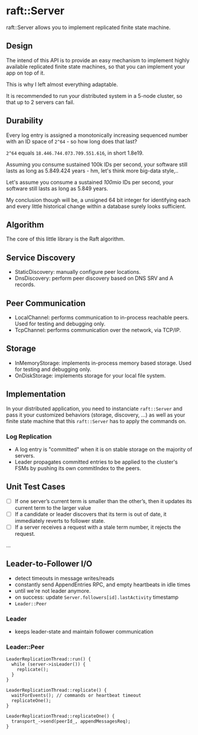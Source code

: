 
# raft::Server

raft::Server allows you to implement replicated finite state machine.

## Design

The intend of this API is to provide an easy mechanism to implement
highly available replicated finite state machines, so that you can implement
your app on top of it.

This is why I left almost everything adaptable.

It is recommended to run your distributed system in a 5-node cluster,
so that up to 2 servers can fail.

## Durability

Every log entry is assigned a monotonically increasing sequenced number
with an ID space of `2^64` - so how long does that last?

`2^64` equals `18.446.744.073.709.551.616`, in short 1.8e19.

Assuming you consume sustained 100k IDs per second, your software still lasts
as long as 5.849.424 years - hm, let's think more big-data style,..

Let's assume you consume a sustained *100mio* IDs per second, your
software still lasts as long as 5.849 years.

My conclusion though will be, a unsigned 64 bit integer for identifying
each and every little historical change within a database surely looks
sufficient.

## Algorithm

The core of this little library is the Raft algorithm.

## Service Discovery

- StaticDiscovery: manually configure peer locations.
- DnsDiscovery: perform peer discovery based on DNS SRV and A records.

## Peer Communication

- LocalChannel: performs communication to in-process reachable peers. Used for testing and debugging only.
- TcpChannel: performs communication over the network, via TCP/IP.

## Storage

- InMemoryStorage: implements in-process memory based storage. Used for testing and debugging only.
- OnDiskStorage: implements storage for your local file system.

## Implementation

In your distributed application, you need to instanciate `raft::Server` and
pass it your customized behaviors (storage, discovery, ...) as well as your
finite state machine that this `raft::Server` has to apply the commands on.

### Log Replication

- A log entry is "committed" when it is on stable storage on the majority of servers.
- Leader propagates committed entries to be applied to the cluster's FSMs
  by pushing its own commitIndex to the peers.

## Unit Test Cases

* [ ] If one server’s current term is smaller than the other’s, then it updates its current term to the larger value
* [ ] If a candidate or leader discovers that its term is out of date, it immediately reverts to follower state.
* [ ] If a server receives a request with a stale term number, it rejects the request.

...

## Leader-to-Follower I/O

- detect timeouts in message writes/reads
- constantly send AppendEntries RPC, and empty heartbeats in idle times
- until we're not leader anymore.
- on success: update `Server.followers[id].lastActivity` timestamp
- `Leader::Peer`

### Leader
- keeps leader-state and maintain follower communication

### Leader::Peer

```
LeaderReplicationThread::run() {
  while (server->isLeader()) {
    replicate();
  }
}

LeaderReplicationThread::replicate() {
  waitForEvents(); // commands or heartbeat timeout
  replicateOne();
}

LeaderReplicationThread::replicateOne() {
  transport_->send(peerId_, appendMessagesReq);
}
```
